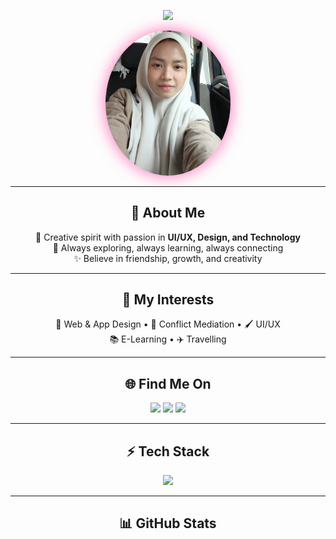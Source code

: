<!-- Profile README for GitHub -->

<!-- HEADER -->
<p align="center">
  <img src="https://capsule-render.vercel.app/api?type=waving&color=FF69B4&height=200&section=header&text=Siti%20Zahra%20🌸&fontSize=50&fontColor=ffffff&animation=twinkling&fontAlignY=40"/>
</p>

<!-- PHOTO -->
<p align="center">
  <img src="Siti Zahra.jpg" alt="Siti Zahra" width="200" style="border-radius:50%; box-shadow:0px 0px 25px #ff69b4;">
</p>

---

<!-- ABOUT -->
<h2 align="center">💫 About Me</h2>
<p align="center">
  🌸 Creative spirit with passion in <b>UI/UX, Design, and Technology</b><br/>
  🚀 Always exploring, always learning, always connecting<br/>
  ✨ Believe in friendship, growth, and creativity
</p>

---

<!-- INTEREST -->
<h2 align="center">🎯 My Interests</h2>
<p align="center">
  🎨 Web & App Design • 🧩 Conflict Mediation • 🖌️ UI/UX <br/>
  📚 E-Learning • ✈️ Travelling
</p>

---

<!-- SOCIAL -->
<h2 align="center">🌐 Find Me On</h2>
<p align="center">
  <a href="https://youtube.com/@CORTIS" target="_blank"><img src="https://img.shields.io/badge/YouTube-FF0000?style=for-the-badge&logo=youtube&logoColor=white"></a>
  <a href="https://www.tiktok.com/@boynextdoor_official" target="_blank"><img src="https://img.shields.io/badge/TikTok-ff0050?style=for-the-badge&logo=tiktok&logoColor=white"></a>
  <a href="https://instagram.com/riize_official" target="_blank"><img src="https://img.shields.io/badge/Instagram-833AB4?style=for-the-badge&logo=instagram&logoColor=white"></a>
</p>

---

<!-- TECH STACK -->
<h2 align="center">⚡ Tech Stack</h2>
<p align="center">
  <img src="https://skillicons.dev/icons?i=html,css,js,react,nodejs,python,figma,git,github,vscode&theme=dark" />
</p>

---

<!-- STATS -->
<h2 align="center">📊 GitHub Stats</h2>
<p align="center">
  <img src="https://github-readme-stats.vercel.app/api?username=SitiZahra23&show_icons=true&theme=ne_
